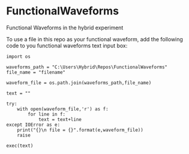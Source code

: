 # FunctionalWaveforms
Functional Waveforms in the hybrid experiment

To use a file in this repo as your functional waveform, add the following code to you functional waveforms text input box:

    import os

    waveforms_path = "C:\Users\Hybrid\Repos\FunctionalWaveforms"
    file_name = "filename"

    waveform_file = os.path.join(waveforms_path,file_name)

    text = ""

    try:
        with open(waveform_file,'r') as f:
            for line in f:
                text = text+line
    except IOError as e:
        print("{}\n file = {}".format(e,waveform_file))
        raise

    exec(text)
